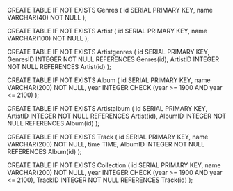 CREATE TABLE IF NOT EXISTS Genres (
    id SERIAL PRIMARY KEY,
    name VARCHAR(40) NOT NULL
);

CREATE TABLE IF NOT EXISTS Artist (
    id SERIAL PRIMARY KEY,
    name VARCHAR(100) NOT NULL
);

CREATE TABLE IF NOT EXISTS Artistgenres (
    id SERIAL PRIMARY KEY,
    GenresID INTEGER NOT NULL REFERENCES Genres(id),
    ArtistID INTEGER NOT NULL REFERENCES Artist(id)
);

CREATE TABLE IF NOT EXISTS Album (
    id SERIAL PRIMARY KEY,
    name VARCHAR(200) NOT NULL,
    year INTEGER CHECK (year >= 1900 AND year <= 2100)
);

CREATE TABLE IF NOT EXISTS Artistalbum (
    id SERIAL PRIMARY KEY,
    ArtistID INTEGER NOT NULL REFERENCES Artist(id),
    AlbumID INTEGER NOT NULL REFERENCES Album(id)
);

CREATE TABLE IF NOT EXISTS Track (
    id SERIAL PRIMARY KEY,
    name VARCHAR(200) NOT NULL,
    time TIME,
    AlbumID INTEGER NOT NULL REFERENCES Album(id)
);

CREATE TABLE IF NOT EXISTS Collection (
    id SERIAL PRIMARY KEY,
    name VARCHAR(200) NOT NULL,
    year INTEGER CHECK (year >= 1900 AND year <= 2100),
    TrackID INTEGER NOT NULL REFERENCES Track(id)
);



































